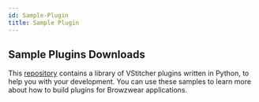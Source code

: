 ```yaml
---
id: Sample-Plugin
title: Sample Plugin
---
```

## Sample Plugins Downloads

This <a href="https://gitlab.com/browzwear/share/open-platform/client-api/-/tree/master/sample-plugins/python" target="_blank">repository</a> contains a library of VStitcher plugins written in Python, to help you with your development. You can use these samples to learn more about how to build plugins for Browzwear applications.

